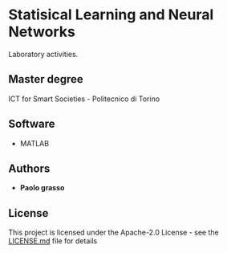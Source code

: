 # Statisical Learning and Neural Networks

Laboratory activities.

## Master degree

ICT for Smart Societies - Politecnico di Torino </br>


## Software

* MATLAB

## Authors

* **Paolo grasso**

## License

This project is licensed under the Apache-2.0 License - see the [LICENSE.md](LICENSE.md) file for details
